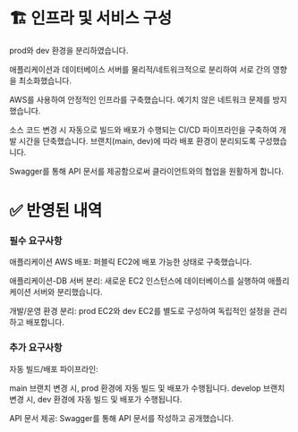 # 🏗️ 인프라 및 서비스 구성
prod와 dev 환경을 분리하였습니다.

애플리케이션과 데이터베이스 서버를 물리적/네트워크적으로 분리하여 서로 간의 영향을 최소화했습니다.

AWS를 사용하여 안정적인 인프라를 구축했습니다. 예기치 않은 네트워크 문제를 방지했습니다.

소스 코드 변경 시 자동으로 빌드와 배포가 수행되는 CI/CD 파이프라인을 구축하여 개발 시간을 단축했습니다. 브랜치(main, dev)에 따라 배포 환경이 분리되도록 구성했습니다.

Swagger를 통해 API 문서를 제공함으로써 클라이언트와의 협업을 원활하게 합니다.

# ✅ 반영된 내역

### 필수 요구사항
애플리케이션 AWS 배포: 퍼블릭 EC2에 배포 가능한 상태로 구축했습니다.

애플리케이션-DB 서버 분리: 새로운 EC2 인스턴스에 데이터베이스를 실행하여 애플리케이션 서버와 분리했습니다.

개발/운영 환경 분리: prod EC2와 dev EC2를 별도로 구성하여 독립적인 설정을 관리하고 배포합니다.

### 추가 요구사항
자동 빌드/배포 파이프라인:

main 브랜치 변경 시, prod 환경에 자동 빌드 및 배포가 수행됩니다.
develop 브랜치 변경 시, dev 환경에 자동 빌드 및 배포가 수행됩니다.

API 문서 제공: Swagger를 통해 API 문서를 작성하고 공개했습니다.
